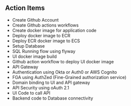 ## Action Items

- Create Github Account
- Create Github actions workflows
- Create docker image for application code
- Deploy docker image to ECR
- Deploy ECR docker image to ECS
- Setup Database
- SQL Running flow using flyway
- UI docker image build
- Github action workflow to deploy UI docker image
- API Gateway
- Authentication using Okta or Auth0 or AWS Cognito
- FGA using AuthZed (Fine-Grained authorization service)
- Domain binding to UI and API gateway
- API Security using oAuth 2.1
- UI Code to call API 
- Backend code to Database connectivity
